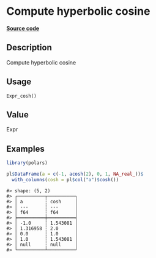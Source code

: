 

# Compute hyperbolic cosine

[**Source code**](https://github.com/pola-rs/r-polars/tree/c47431ca69622f79ed7a3f1d7bfee6075ffabfee/R/after-wrappers.R#L20)

## Description

Compute hyperbolic cosine

## Usage

<pre><code class='language-R'>Expr_cosh()
</code></pre>

## Value

Expr

## Examples

``` r
library(polars)

pl$DataFrame(a = c(-1, acosh(2), 0, 1, NA_real_))$
  with_columns(cosh = pl$col("a")$cosh())
```

    #> shape: (5, 2)
    #> ┌──────────┬──────────┐
    #> │ a        ┆ cosh     │
    #> │ ---      ┆ ---      │
    #> │ f64      ┆ f64      │
    #> ╞══════════╪══════════╡
    #> │ -1.0     ┆ 1.543081 │
    #> │ 1.316958 ┆ 2.0      │
    #> │ 0.0      ┆ 1.0      │
    #> │ 1.0      ┆ 1.543081 │
    #> │ null     ┆ null     │
    #> └──────────┴──────────┘

